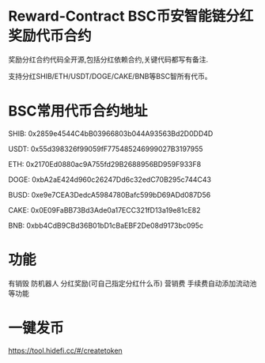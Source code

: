 # Reward-Contract BSC币安智能链分红奖励代币合约
奖励分红合约代码全开源,包括分红依赖合约,关键代码都写有备注.

支持分红SHIB/ETH/USDT/DOGE/CAKE/BNB等BSC智所有代币。

# BSC常用代币合约地址
SHIB: 0x2859e4544C4bB03966803b044A93563Bd2D0DD4D

USDT: 0x55d398326f99059fF775485246999027B3197955

ETH: 0x2170Ed0880ac9A755fd29B2688956BD959F933F8

DOGE: 0xbA2aE424d960c26247Dd6c32edC70B295c744C43

BUSD: 0xe9e7CEA3DedcA5984780Bafc599bD69ADd087D56

CAKE: 0x0E09FaBB73Bd3Ade0a17ECC321fD13a19e81cE82

BNB: 0xbb4CdB9CBd36B01bD1cBaEBF2De08d9173bc095c

# 功能
有销毁 防机器人 分红奖励(可自己指定分红什么币) 营销费 手续费自动添加流动池等功能

# 一键发币
https://tool.hidefi.cc/#/createtoken
